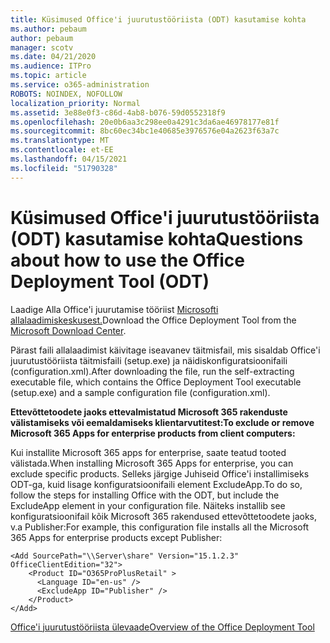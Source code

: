 ```yaml
---
title: Küsimused Office'i juurutustööriista (ODT) kasutamise kohta
ms.author: pebaum
author: pebaum
manager: scotv
ms.date: 04/21/2020
ms.audience: ITPro
ms.topic: article
ms.service: o365-administration
ROBOTS: NOINDEX, NOFOLLOW
localization_priority: Normal
ms.assetid: 3e88e0f3-c86d-4ab8-b076-59d0552318f9
ms.openlocfilehash: 20e0b6aa3c298ee0a4291c3da6ae46978177e81f
ms.sourcegitcommit: 8bc60ec34bc1e40685e3976576e04a2623f63a7c
ms.translationtype: MT
ms.contentlocale: et-EE
ms.lasthandoff: 04/15/2021
ms.locfileid: "51790328"
---
```

# <a name="questions-about-how-to-use-the-office-deployment-tool-odt"></a><span data-ttu-id="351cf-102">Küsimused Office'i juurutustööriista (ODT) kasutamise kohta</span><span class="sxs-lookup"><span data-stu-id="351cf-102">Questions about how to use the Office Deployment Tool (ODT)</span></span>

<span data-ttu-id="351cf-103">Laadige Alla Office'i juurutamise tööriist [Microsofti allalaadimiskeskusest.](https://go.microsoft.com/fwlink/p/?LinkID=626065)</span><span class="sxs-lookup"><span data-stu-id="351cf-103">Download the Office Deployment Tool from the [Microsoft Download Center](https://go.microsoft.com/fwlink/p/?LinkID=626065).</span></span>
  
<span data-ttu-id="351cf-104">Pärast faili allalaadimist käivitage iseavanev täitmisfail, mis sisaldab Office'i juurutustööriista täitmisfaili (setup.exe) ja näidiskonfiguratsioonifaili (configuration.xml).</span><span class="sxs-lookup"><span data-stu-id="351cf-104">After downloading the file, run the self-extracting executable file, which contains the Office Deployment Tool executable (setup.exe) and a sample configuration file (configuration.xml).</span></span>
  
 <span data-ttu-id="351cf-105">**Ettevõttetoodete jaoks ettevalmistatud Microsoft 365 rakenduste välistamiseks või eemaldamiseks klientarvutitest:**</span><span class="sxs-lookup"><span data-stu-id="351cf-105">**To exclude or remove Microsoft 365 Apps for enterprise products from client computers:**</span></span>
  
<span data-ttu-id="351cf-106">Kui installite Microsoft 365 apps for enterprise, saate teatud tooted välistada.</span><span class="sxs-lookup"><span data-stu-id="351cf-106">When installing Microsoft 365 Apps for enterprise, you can exclude specific products.</span></span> <span data-ttu-id="351cf-107">Selleks järgige Juhiseid Office'i installimiseks ODT-ga, kuid lisage konfiguratsioonifaili element ExcludeApp.</span><span class="sxs-lookup"><span data-stu-id="351cf-107">To do so, follow the steps for installing Office with the ODT, but include the ExcludeApp element in your configuration file.</span></span> <span data-ttu-id="351cf-108">Näiteks installib see konfiguratsioonifail kõik Microsoft 365 rakendused ettevõttetoodete jaoks, v.a Publisher:</span><span class="sxs-lookup"><span data-stu-id="351cf-108">For example, this configuration file installs all the Microsoft 365 Apps for enterprise products except Publisher:</span></span>
  
```
<Add SourcePath="\\Server\share" Version="15.1.2.3" OfficeClientEdition="32">
    <Product ID="O365ProPlusRetail" >
      <Language ID="en-us" />
      <ExcludeApp ID="Publisher" />
    </Product>
</Add>
```

[<span data-ttu-id="351cf-109">Office'i juurutustööriista ülevaade</span><span class="sxs-lookup"><span data-stu-id="351cf-109">Overview of the Office Deployment Tool</span></span>](https://docs.microsoft.com/deployoffice/overview-office-deployment-tool)
  

